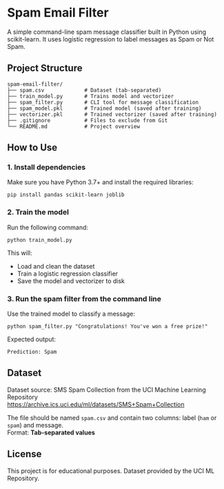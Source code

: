 # Spam Email Filter

A simple command-line spam message classifier built in Python using scikit-learn.
It uses logistic regression to label messages as Spam or Not Spam.

## Project Structure

```
spam-email-filter/
├── spam.csv             # Dataset (tab-separated)
├── train_model.py       # Trains model and vectorizer
├── spam_filter.py       # CLI tool for message classification
├── spam_model.pkl       # Trained model (saved after training)
├── vectorizer.pkl       # Trained vectorizer (saved after training)
├── .gitignore           # Files to exclude from Git
└── README.md            # Project overview
```

## How to Use

### 1. Install dependencies

Make sure you have Python 3.7+ and install the required libraries:

    pip install pandas scikit-learn joblib

### 2. Train the model

Run the following command:

    python train_model.py

This will:
- Load and clean the dataset
- Train a logistic regression classifier
- Save the model and vectorizer to disk

### 3. Run the spam filter from the command line

Use the trained model to classify a message:

    python spam_filter.py "Congratulations! You've won a free prize!"

Expected output:

    Prediction: Spam

## Dataset

Dataset source:
SMS Spam Collection from the UCI Machine Learning Repository  
https://archive.ics.uci.edu/ml/datasets/SMS+Spam+Collection

The file should be named `spam.csv` and contain two columns: label (`ham` or `spam`) and message.  
Format: **Tab-separated values**

## License

This project is for educational purposes. Dataset provided by the UCI ML Repository.
